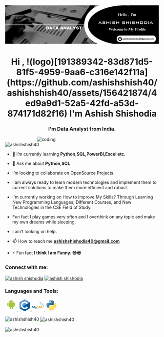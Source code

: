 ![logo](https://github.com/ashishshish40/ashishshish31/blob/main/1706370746808.jpg)
<h1 align="center">Hi , !(logo)[191389342-83d871d5-81f5-4959-9aa6-c316e142f11a](https://github.com/ashishshish40/ashishshish40/assets/156421874/4ed9a9d1-52a5-42fd-a53d-874171d82f16)
I'm Ashish Shishodia</h1>
<h3 align="center">I'm Data Analyst from India.</h3>
<img align="right" alt="coding" width="400" src="https://user-images.githubusercontent.com/55389276/140866485-8fb1c876-9a8f-4d6a-98dc-08c4981eaf70.gif">


<p align="left"> <img src="https://komarev.com/ghpvc/?username=ashishshish40&label=Profile%20views&color=0e75b6&style=flat" alt="ashishshish40" /> </p>

- 🌱 I’m currently learning **Python,SQL,PowerBI,Excel etc.**

-  💬 Ask me about **Python,SQL**
  
- I’m looking to collaborate on OpenSource Projects.

- I am always ready to learn modern technologies and implement them to current solutions to make them more efficient and robust.

- I'm currently working on How to Improve My Skills? Through Learning New Programming Languages, Different Courses, and New Technologies in the CSE Field of Study.
  
- Fun fact I play games very often and I overthink on any topic and make my own dreams while sleeping.

-  I am't looking on help.

- 📫 How to reach me **ashishshishodia40@gmail.com**

- ⚡ Fun fact **I think I am Funny. 😎😎**

<h3 align="left">Connect with me:</h3>
<p align="left">
<a href="https://linkedin.com/in/ashish shishodia" target="blank"><img align="center" src="https://raw.githubusercontent.com/rahuldkjain/github-profile-readme-generator/master/src/images/icons/Social/linked-in-alt.svg" alt="ashish shishodia" height="30" width="40" /></a>
<a href="https://instagram.com/ashish shishodia" target="blank"><img align="center" src="https://raw.githubusercontent.com/rahuldkjain/github-profile-readme-generator/master/src/images/icons/Social/instagram.svg" alt="ashish shishodia" height="30" width="40" /></a>
</p>

<h3 align="left">Languages and Tools:</h3>
<p align="left"> <a href="https://developer.android.com" target="_blank" rel="noreferrer"> <img src="https://raw.githubusercontent.com/devicons/devicon/master/icons/android/android-original-wordmark.svg" alt="android" width="40" height="40"/> </a> <a href="https://www.cprogramming.com/" target="_blank" rel="noreferrer"> <img src="https://raw.githubusercontent.com/devicons/devicon/master/icons/c/c-original.svg" alt="c" width="40" height="40"/> </a> <a href="https://www.mysql.com/" target="_blank" rel="noreferrer"> <img src="https://raw.githubusercontent.com/devicons/devicon/master/icons/mysql/mysql-original-wordmark.svg" alt="mysql" width="40" height="40"/> </a> <a href="https://www.python.org" target="_blank" rel="noreferrer"> <img src="https://raw.githubusercontent.com/devicons/devicon/master/icons/python/python-original.svg" alt="python" width="40" height="40"/> </a> </p>

<p><img align="left" src="https://github-readme-stats.vercel.app/api/top-langs?username=ashishshish40&show_icons=true&locale=en&layout=compact" alt="ashishshish40" /></p>

<p>&nbsp;<img align="center" src="https://github-readme-stats.vercel.app/api?username=ashishshish40&show_icons=true&locale=en" alt="ashishshish40" /></p>

<p><img align="center" src="https://github-readme-streak-stats.herokuapp.com/?user=ashishshish40&" alt="ashishshish40" /></p>
